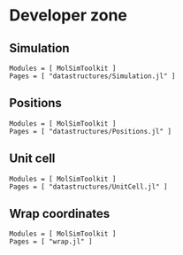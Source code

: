 # Developer zone

## Simulation

```@autodocs
Modules = [ MolSimToolkit ]
Pages = [ "datastructures/Simulation.jl" ]
```

## Positions

```@autodocs
Modules = [ MolSimToolkit ]
Pages = [ "datastructures/Positions.jl" ]
```

## Unit cell

```@autodocs
Modules = [ MolSimToolkit ]
Pages = [ "datastructures/UnitCell.jl" ]
```

## Wrap coordinates

```@autodocs
Modules = [ MolSimToolkit ]
Pages = [ "wrap.jl" ]
```




